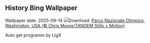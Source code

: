 ## History Bing Wallpaper
Wallpaper date: 2025-09-14
![](https://www.bing.com/th?id=OHR.HohWaterfall_IT-IT5534141652_UHD.jpg&w=1000)Download: [Parco Nazionale Olimpico, Washington, USA (© Chris Moore/TANDEM Stills + Motion)](https://www.bing.com/th?id=OHR.HohWaterfall_IT-IT5534141652_UHD.jpg)

Auto get programm by LtgX
